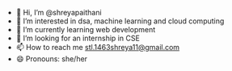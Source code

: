 - 👋 Hi, I’m @shreyapaithani
- 👀 I’m interested in dsa, machine learning and cloud computing 
- 🌱 I’m currently learning web development 
- 💞️ I’m looking for an internship in CSE 
- 📫 How to reach me stl.1463shreya11@gmail.com
- 😄 Pronouns: she/her


<!---
shreyapaithani/shreyapaithani is a ✨ special ✨ repository because its `README.md` (this file) appears on your GitHub profile.
You can click the Preview link to take a look at your changes.
--->
